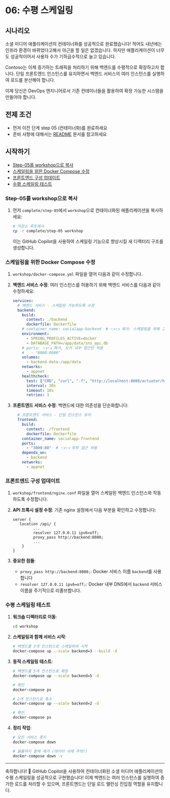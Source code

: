 # 06: 수평 스케일링

## 시나리오

소셜 미디어 애플리케이션의 컨테이너화를 성공적으로 완료했습니다! 적어도 내년에는 인프라 환경이 바뀌었다고해서 야근을 할 일은 없겠습니다. 하지만 애플리케이션이 너무도 성공적이어서 사용자 수가 기하급수적으로 늘고 있습니다.

Contoso는 이제 증가하는 트래픽을 처리하기 위해 백엔드를 수평적으로 확장하고자 합니다. 단일 프론트엔드 인스턴스를 유지하면서 백엔드 서비스의 여러 인스턴스를 실행하여 로드를 분산해야 합니다.

이제 당신은 DevOps 엔지니어로서 기존 컨테이너들을 활용하여 확장 가능한 시스템을 만들어야 합니다.

## 전제 조건

- 먼저 이전 단계 step 05 (컨테이너화)를 완료하세요
- 준비 사항에 대해서는 [README](../README.md) 문서를 참고하세요

## 시작하기

- [Step-05를 workshop으로 복사](#step-05를-workshop으로-복사)
- [스케일링을 위한 Docker Compose 수정](#스케일링을-위한-docker-compose-수정)
- [프론트엔드 구성 업데이트](#프론트엔드-구성-업데이트)
- [수평 스케일링 테스트](#수평-스케일링-테스트)

### Step-05를 workshop으로 복사

1. 먼저 `complete/step-05`에서 `workshop`으로 컨테이너화된 애플리케이션을 복사하세요:

   ```bash
   # 저장소 루트에서
   cp -r complete/step-05 workshop
   ```

   이는 GitHub Copilot을 사용하여 스케일링 기능으로 향상시킬 새 디렉터리 구조를 생성합니다.


### 스케일링을 위한 Docker Compose 수정

1. `workshop/docker-compose.yml` 파일을 열어 다음과 같이 수정합니다.

2. **백엔드 서비스 수정**: 여러 인스턴스를 허용하기 위해 백엔드 서비스를 다음과 같이 수정하세요:

   ```yaml
   services:
     # 백엔드 서비스 - 스케일링 가능하도록 수정
     backend:
       build:
         context: ./backend
         dockerfile: Dockerfile
       # container_name: socialapp-backend  # 👈👈 제거: 스케일링을 위해 고정 이름 제거
       environment:
         - SPRING_PROFILES_ACTIVE=docker
         - DATABASE_PATH=/app/data/sns_api.db
       # ports: 👈👈 제거, 도커 내부 접근만 허용
       #   - "8080:8080"
       volumes:
         - backend-data:/app/data
       networks:
         - appnet
       healthcheck:
         test: ["CMD", "curl", "-f", "http://localhost:8080/actuator/health"]
         interval: 30s
         timeout: 10s
         retries: 3
   ```

3. **프론트엔드 서비스 수정**: 백엔드에 대한 의존성을 단순화합니다:

   ```yaml
     # 프론트엔드 서비스 - 단일 인스턴스 유지
     frontend:
       build:
         context: ./frontend
         dockerfile: Dockerfile
       container_name: socialapp-frontend
       ports:
         - "3000:80"  # 👈👈 외부 접근 허용
       depends_on:
         - backend
       networks:
         - appnet
   ```

### 프론트엔드 구성 업데이트

1. `workshop/frontend/nginx.conf` 파일을 열어 스케일된 백엔드 인스턴스와 작동하도록 수정합니다.

1. **API 프록시 설정 수정**: 기존 nginx 설정에서 다음 부분을 확인하고 수정합니다:

   ```nginx
   server {
      location /api/ {
            ...
            resolver 127.0.0.11 ipv6=off;
            proxy_pass http://backend:8080;
            ...
       }
   }
   ```

1. **중요한 점들**:
   - `proxy_pass http://backend:8080;`: Docker 서비스 이름 `backend`를 사용합니다
   - `resolver 127.0.0.11 ipv6=off;`: Docker 내부 DNS에서 `backend` 서비스이름을 주기적으로 리졸브합니다.

### 수평 스케일링 테스트

1. **워크숍 디렉터리로 이동**:

   ```bash
   cd workshop
   ```

1. **스케일링과 함께 서비스 시작**:

   ```bash
   # 백엔드를 3개 인스턴스로 스케일하여 시작
   docker-compose up --scale backend=3 --build -d
   ```

1. **동적 스케일링 테스트**:

   ```bash
   # 백엔드를 5개 인스턴스로 확장
   docker-compose up --scale backend=5 -d
   
   # 확인
   docker-compose ps
   
   # 2개 인스턴스로 축소
   docker-compose up --scale backend=2 -d
   
   # 확인
   docker-compose ps
   ```

1. **정리 작업**:

   ```bash
   # 모든 서비스 중지
   docker-compose down
   
   # 볼륨까지 함께 제거 (데이터 삭제 주의!)
   docker-compose down -v
   ```

---

축하합니다! 🎉 GitHub Copilot을 사용하여 컨테이너화된 소셜 미디어 애플리케이션의 수평 스케일링을 성공적으로 구현했습니다! 이제 백엔드는 여러 인스턴스를 실행하여 증가한 로드를 처리할 수 있으며, 프론트엔드는 단일 로드 밸런싱 진입점 역할을 유지합니다.